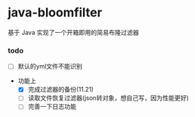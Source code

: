 # java-bloomfilter
基于 Java 实现了一个开箱即用的简易布隆过滤器

### todo
-[ ] 默认的yml文件不能识别
- 功能上
    -[x] 完成过滤器的备份(11.21)
    -[ ] 读取文件恢复过滤器(json转对象，想自己写，因为性能更好)
    -[ ] 完善一下日志功能